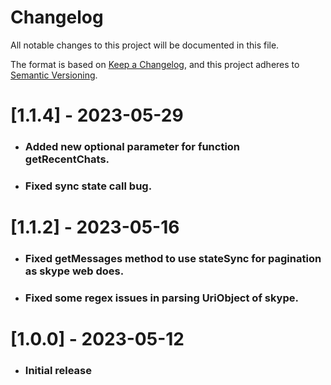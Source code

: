 # Changelog

All notable changes to this project will be documented in this file.

The format is based on [Keep a Changelog](https://keepachangelog.com/en/1.0.0/),
and this project adheres to [Semantic Versioning](https://semver.org/spec/v2.0.0.html).

# [1.1.4] - 2023-05-29
 - ### Added new optional parameter for function getRecentChats.
 - ### Fixed sync state call bug.
# [1.1.2] - 2023-05-16
 - ### Fixed getMessages method to use stateSync for pagination as skype web does.
 - ### Fixed some regex issues in parsing UriObject of skype.
# [1.0.0] - 2023-05-12
 - ### Initial release

